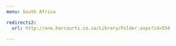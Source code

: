 ```yaml
---
menu: South Africa

redirects2:
  url: http://one.harcourts.co.za/Library/Folder.aspx?id=554

---
```

